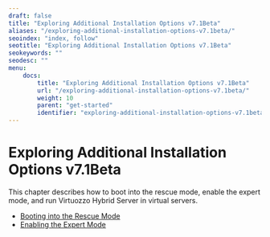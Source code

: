 ```yaml
---
draft: false
title: "Exploring Additional Installation Options v7.1Beta"
aliases: "/exploring-additional-installation-options-v7.1beta/"
seoindex: "index, follow"
seotitle: "Exploring Additional Installation Options v7.1Beta"
seokeywords: ""
seodesc: ""
menu:
    docs:
        title: "Exploring Additional Installation Options v7.1Beta"
        url: "/exploring-additional-installation-options-v7.1beta/"
        weight: 10
        parent: "get-started"
        identifier: "exploring-additional-installation-options-v7.1beta.md"
---
```

# Exploring Additional Installation Options v7.1Beta

This chapter describes how to boot into the rescue mode, enable the expert mode, and run Virtuozzo Hybrid Server in virtual servers.

-   [Booting into the Rescue Mode](.Booting_into_the_Rescue_Mode_v7.1Beta)
-   [Enabling the Expert Mode](.Enabling_the_Expert_Mode_v7.1Beta)


